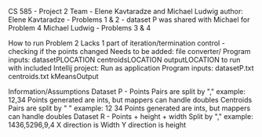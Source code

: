 
CS 585 - Project 2
Team - Elene Kavtaradze and Michael Ludwig
author: Elene Kavtaradze - Problems 1 & 2 - dataset P was shared with Michael for Problem 4
Michael Ludwig - Problems 3 & 4

How to run 
Problem 2
    Lacks 1 part of iteration/termination control - checking if the points changed
        Needs to be added: file converter/
    Program inputs: datasetPLOCATION centroidsLOCATION outputLOCATION
to run with included Intellij project: 
    Run as application
    Program inputs: datasetP.txt centroids.txt kMeansOutput
   

Information/Assumptions
Dataset P - Points
    Pairs are split by "," 
    example: 12,34
    Points generated are ints, but mappers can handle doubles
Centroids
    Pairs are split by " "
    example: 12 34
    Points generated are ints, but mappers can handle doubles
Dataset R - Points + height + width
    Split by "," 
    example: 1436,5296,9,4
    X direction is Width
    Y direction is height
    